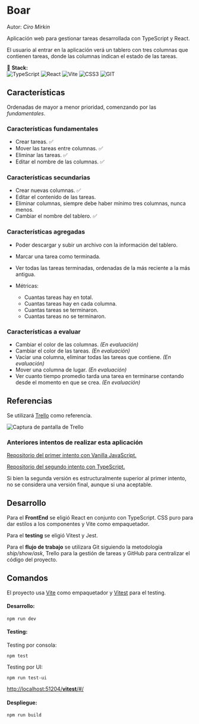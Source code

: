 # Boar
Autor: *Ciro Mirkin*

Aplicación web para gestionar tareas desarrollada con TypeScript y React.

El usuario al entrar en la aplicación verá un tablero con tres columnas que contienen tareas, donde las columnas indican el estado de las tareas.

:dart: **Stack:** <br> 
![TypeScript](https://img.shields.io/badge/typescript-%23007ACC.svg?style=flat-square&logo=typescript&logoColor=white) ![React](https://img.shields.io/badge/react-%2320232a.svg?style=flat-square&logo=react&logoColor=%2361DAFB) ![Vite](https://img.shields.io/badge/vite-%23646CFF.svg?style=flat-square&logo=vite&logoColor=white) ![CSS3](https://img.shields.io/badge/css3-%231572B6.svg?style=flat-square&logo=css3&logoColor=white) ![GIT](https://img.shields.io/badge/Git-fc6d26?style=flat-square&logo=git&logoColor=white)

## Características

Ordenadas de mayor a menor prioridad, comenzando por las *fundamentales*.

### Características fundamentales

* Crear tareas. :white_check_mark:
* Mover las tareas entre columnas. :white_check_mark:
* Eliminar las tareas. :white_check_mark:
* Editar el nombre de las columnas. :white_check_mark:

### Características secundarias

* Crear nuevas columnas. :white_check_mark:
* Editar el contenido de las tareas.
* Eliminar columnas, siempre debe haber mínimo tres columnas, nunca menos.
* Cambiar el nombre del tablero. :white_check_mark:

### Características agregadas

* Poder descargar y subir un archivo con la información del tablero.
* Marcar una tarea como terminada.
* Ver todas las tareas terminadas, ordenadas de la más reciente a la más antigua.

* Métricas:
    * Cuantas tareas hay en total.
    * Cuantas tareas hay en cada columna.
    * Cuantas tareas se terminaron.
    * Cuantas tareas no se terminaron.

### Características a evaluar

* Cambiar el color de las columnas. *(En evaluación)*
* Cambiar el color de las tareas. *(En evaluación)*
* Vaciar una columna, eliminar todas las tareas que contiene. *(En evaluación)*
* Mover una columna de lugar. *(En evaluación)*
* Ver cuanto tiempo promedio tarda una tarea en terminarse contando desde el momento en que se crea. *(En evaluación)*

## Referencias

Se utilizará [Trello](https://trello.com/es) como referencia.

![Captura de pantalla de Trello](https://images.ctfassets.net/rz1oowkt5gyp/4kCNudjaBYj90CGgG7Lict/cbafa67336b2007278f50d99ceabfb22/Boards_2x.png?w=1140&fm=webp)

### Anteriores intentos de realizar esta aplicación

[Repositorio del primer intento con Vanilla JavaScript.](https://github.com/CiroMirkin/miniVirtualKanbanTable)

[Repositorio del segundo intento con TypeScript.](https://github.com/CiroMirkin/Kan-Ban)

Si bien la segunda versión es estructuralmente superior al primer intento, no se considera una versión final, aunque si una aceptable.

## Desarrollo

Para el **FrontEnd** se eligió React en conjunto con TypeScript. CSS puro para dar estilos a los componentes y Vite como empaquetador.

Para el **testing** se eligió Vitest y Jest.

Para el **flujo de trabajo** se utilizara Git siguiendo la metodología *ship/show/ask*, Trello para la gestión de tareas y GitHub para centralizar el código del proyecto.

## Comandos

El proyecto usa [Vite](https://vitejs.dev/) como empaquetador y [Vitest](https://vitest.dev/guide/) para el testing.

#### Desarrollo:

```
npm run dev
```

#### Testing: 

Testing por consola:

```
npm test
```

Testing por UI:

```
npm run test-ui
```

[http://localhost:51204/__vitest__/#/](http://localhost:51204/__vitest__/#/)

#### Despliegue:

```
npm run build
```